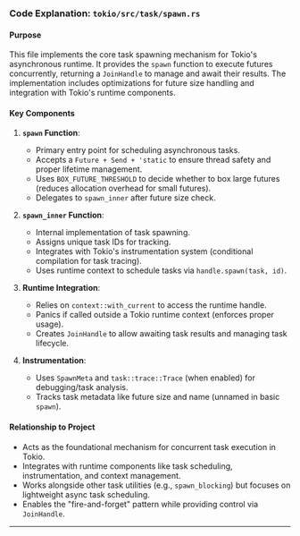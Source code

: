 ### Code Explanation: `tokio/src/task/spawn.rs`

#### Purpose
This file implements the core task spawning mechanism for Tokio's asynchronous runtime. It provides the `spawn` function to execute futures concurrently, returning a `JoinHandle` to manage and await their results. The implementation includes optimizations for future size handling and integration with Tokio's runtime components.

#### Key Components

1. **`spawn` Function**:
   - Primary entry point for scheduling asynchronous tasks.
   - Accepts a `Future + Send + 'static` to ensure thread safety and proper lifetime management.
   - Uses `BOX_FUTURE_THRESHOLD` to decide whether to box large futures (reduces allocation overhead for small futures).
   - Delegates to `spawn_inner` after future size check.

2. **`spawn_inner` Function**:
   - Internal implementation of task spawning.
   - Assigns unique task IDs for tracking.
   - Integrates with Tokio's instrumentation system (conditional compilation for task tracing).
   - Uses runtime context to schedule tasks via `handle.spawn(task, id)`.

3. **Runtime Integration**:
   - Relies on `context::with_current` to access the runtime handle.
   - Panics if called outside a Tokio runtime context (enforces proper usage).
   - Creates `JoinHandle` to allow awaiting task results and managing task lifecycle.

4. **Instrumentation**:
   - Uses `SpawnMeta` and `task::trace::Trace` (when enabled) for debugging/task analysis.
   - Tracks task metadata like future size and name (unnamed in basic `spawn`).

#### Relationship to Project
- Acts as the foundational mechanism for concurrent task execution in Tokio.
- Integrates with runtime components like task scheduling, instrumentation, and context management.
- Works alongside other task utilities (e.g., `spawn_blocking`) but focuses on lightweight async task scheduling.
- Enables the "fire-and-forget" pattern while providing control via `JoinHandle`.

---
